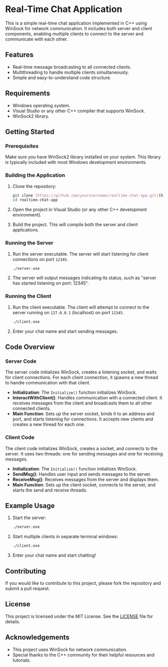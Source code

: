 # Real-Time Chat Application

This is a simple real-time chat application implemented in C++ using WinSock for network communication. It includes both server and client components, enabling multiple clients to connect to the server and communicate with each other.

## Features

- Real-time message broadcasting to all connected clients.
- Multithreading to handle multiple clients simultaneously.
- Simple and easy-to-understand code structure.

## Requirements

- Windows operating system.
- Visual Studio or any other C++ compiler that supports WinSock.
- WinSock2 library.

## Getting Started

### Prerequisites

Make sure you have WinSock2 library installed on your system. This library is typically included with most Windows development environments.

### Building the Application

1. Clone the repository:
    ```sh
    git clone [https://github.com/yourusername/realtime-chat-app.git](https://github.com/GeeteshMehto/Real-Time-Chat-Application.git)
    cd realtime-chat-app
    ```

2. Open the project in Visual Studio (or any other C++ development environment).

3. Build the project. This will compile both the server and client applications.

### Running the Server

1. Run the server executable. The server will start listening for client connections on port `12345`.
    ```sh
    ./server.exe
    ```

2. The server will output messages indicating its status, such as "server has started listening on port: 12345".

### Running the Client

1. Run the client executable. The client will attempt to connect to the server running on `127.0.0.1` (localhost) on port `12345`.
    ```sh
    ./client.exe
    ```

2. Enter your chat name and start sending messages.

## Code Overview

### Server Code

The server code initializes WinSock, creates a listening socket, and waits for client connections. For each client connection, it spawns a new thread to handle communication with that client.

- **Initialization**: The `Initialize()` function initializes WinSock.
- **InteractWithClient()**: Handles communication with a connected client. It receives messages from the client and broadcasts them to all other connected clients.
- **Main Function**: Sets up the server socket, binds it to an address and port, and starts listening for connections. It accepts new clients and creates a new thread for each one.

### Client Code

The client code initializes WinSock, creates a socket, and connects to the server. It uses two threads: one for sending messages and one for receiving messages.

- **Initialization**: The `Initialize()` function initializes WinSock.
- **SendMsg()**: Handles user input and sends messages to the server.
- **ReceiveMsg()**: Receives messages from the server and displays them.
- **Main Function**: Sets up the client socket, connects to the server, and starts the send and receive threads.

## Example Usage

1. Start the server:
    ```sh
    ./server.exe
    ```

2. Start multiple clients in separate terminal windows:
    ```sh
    ./client.exe
    ```

3. Enter your chat name and start chatting!

## Contributing

If you would like to contribute to this project, please fork the repository and submit a pull request.

## License

This project is licensed under the MIT License. See the [LICENSE](LICENSE) file for details.

## Acknowledgements

- This project uses WinSock for network communication.
- Special thanks to the C++ community for their helpful resources and tutorials.

